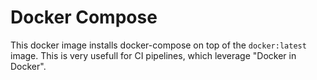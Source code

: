 # Docker Compose

This docker image installs docker-compose on top of the `docker:latest` image.
This is very usefull for CI pipelines, which leverage "Docker in Docker".
